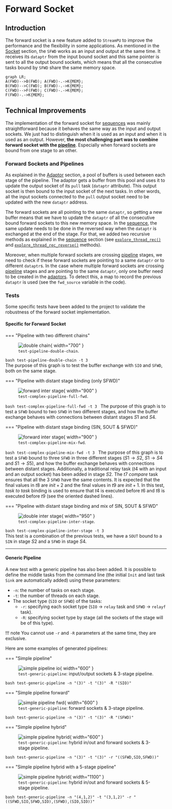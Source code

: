 # Forward Socket 

## Introduction

The forward socket is a new feature added to `StreamPU` to improve the
performance and the flexibility in some applications. As mentioned in the 
[Socket](socket.md) section, the `SFWD` works as an input and output at the same 
time. It receives its `dataptr` from the input bound socket and this same 
pointer is sent to all the output bound sockets, which means that all the 
consecutive tasks bound by `SFWD` share the same memory space.

```mermaid
graph LR;
A(FWD)-->B(FWD); A(FWD)-.->K{MEM};
B(FWD)-->C(FWD); B(FWD)-.->K{MEM};
C(FWD)-->F(FWD); C(FWD)-.->K{MEM};
F(FWD)-.->K{MEM};
```

## Technical Improvements

The implementation of the forward socket for [sequences](sequence.md) was mainly 
straightforward because it behaves the same way as the input and output sockets. 
We just had to distinguish when it is used as an input and when it is used as an 
output. However, **the most challenging part was to combine forward socket with 
the [pipeline](pipeline.md)**. Especially when forward sockets are bound from 
one stage to an other.

### Forward Sockets and Pipelines

As explained in the [Adaptor](pipeline.md#Adaptor) section, a pool of buffers 
is used between each stage of the pipeline. The adaptor gets a buffer from 
this pool and uses it to update the output socket of its `pull` task 
(`dataptr` attribute). This output socket is then bound to the input socket of 
the next tasks. In other words, all the input sockets connected to the `pull` 
output socket need to be updated with the new `dataptr` address.

The forward sockets are all pointing to the same `dataptr`, so getting a new 
buffer means that we have to update the `dataptr` of all the consecutive bound 
forward sockets to this new memory space. In the [sequence](sequence.md), the 
same update needs to be done in the reversed way when the `dataptr` is exchanged 
at the end of the stage. For that, we added two recursive methods as explained 
in the [sequence](sequence.md) section (see 
[`explore_thread_rec()`](sequence.md#Explore_thread_rec) and 
[`explore_thread_rec_reverse()`](sequence.md#Explore_thread_rec_reverse) 
methods).

Moreover, when multiple forward sockets are crossing [pipeline](pipeline.md) 
stages, we need to check if these forward sockets are pointing to a same 
`dataptr` or to different `dataptr`s. In the case where multiple forward sockets 
are crossing [pipeline](pipeline.md) stages and are pointing to the same 
`dataptr`, only one buffer need to be created in the 
[adaptors](pipeline.md#Adaptor). To detect this, a map to record the previous 
`dataptr` is used (see the `fwd_source` variable in the code).

### Tests

Some specific tests have been added to the project to validate the robustness of 
the forward socket implementation.

#### Specific for Forward Socket

=== "Pipeline with two different chains"
    <figure markdown>
      ![double chain](./assets/test_pipeline_double_chain.svg){ width="700" }
      <figcaption>`test-pipeline-double-chain`.</figcaption>
    </figure>
    ```bash
    test-pipeline-double-chain -t 3
    ```  
    The purpose of this graph is to test the buffer exchange with `SIO` and
    `SFWD`, both on the same stage.

=== "Pipeline with distant stage binding (only SFWD)" 
    <figure markdown>
      ![forward inter stage](./assets/test_complex_pipeline_full_fwd.svg){ width="900" }
      <figcaption>`test-complex-pipeline-full-fwd`.</figcaption>
    </figure>
    ```bash
    test-complex-pipeline-full-fwd -t 3
    ``` 
    The purpose of this graph is to test a `SFWD` bound to two `SFWD` in two
    different stages, and how the buffer exchange behaves with connections
    between distant stages $S1$ and $S4$.

=== "Pipeline with distant stage binding (SIN, SOUT & SFWD)" 
    <figure markdown>
      ![forward inter stage](./assets/test_complex_pipeline_mix_fwd.svg){ width="900" }
      <figcaption>`test-complex-pipeline-mix-fwd`.</figcaption>
    </figure>
    ```bash
    test-complex-pipeline-mix-fwd -t 3
    ``` 
    The purpose of this graph is to test a `SFWD` bound to three `SFWD` in three
    different stages ($S1 \rightarrow S2$, $S1 \rightarrow S4$ and $S1 
    \rightarrow S5$), and how the buffer exchange behaves with connections
    between distant stages. Additionally, a traditional relay task ($t4$ with 
    an input and an output socket) has been added in stage $S2$. The $t7$ 
    *compare* task ensures that all the 3 `SFWD` have the same contents.
    It is expected that the final values in $t8$ are $init + 2$ and the final
    values in $t9$ are $init + 1$. In this test, *task to task* binding is used 
    to ensure that $t4$ is executed before $t6$ and $t8$ is executed before 
    $t9$ (see the oriented dashed lines).

=== "Pipeline with distant stage binding and mix of SIN, SOUT & SFWD"
    <figure markdown>
      ![double inter stage](./assets/test_complex_pipeline_inter_stage.svg){ width="950" }
      <figcaption>`test-complex-pipeline-inter-stage`.</figcaption>
    </figure>
    ```bash
    test-complex-pipeline-inter-stage -t 3
    ```  
    This test is a combination of the previous tests, we have a `SOUT` bound to 
    a `SIN` in stage $S2$ and a `SFWD` in stage $S4$.

----

#### Generic Pipeline

A new test with a generic pipeline has also been added. It is possible to define 
the middle tasks from the command line (the initial `Init` and last task `Sink` 
are automatically added) using these parameters:

- `-n`: the number of tasks on each stage.
- `-t`: the number of threads on each stage.
- The socket type (`SIO` or `SFWD`) of the tasks:
    - `-r`: specifying each socket type (`SIO` $\rightarrow$ `relay` task and 
            `SFWD` $\rightarrow$  `relayf` task).
    - `-R`: specifying socket type by stage (all the sockets of the stage will
      be of this type).

!!! note
    You cannot use `-r` and `-R` parameters at the same time, they are 
    exclusive.

Here are some examples of generated pipelines:

=== "Simple pipeline" 
    <figure markdown>
      ![simple pipeline io](./assets/test_generic_pipeline_io.svg){ width="600" }
      <figcaption>`test-generic-pipeline`: input/output sockets & 3-stage pipeline.</figcaption>
    </figure>
    ```bash
    test-generic-pipeline -n "(3)" -t "(3)" -R "(SIO)"
    ```

=== "Simple pipeline forward"
    <figure markdown>
      ![simple pipeline fwd](./assets/test_generic_pipeline_fwd.svg){ width="600" }
      <figcaption>`test-generic-pipeline`: forward sockets & 3-stage pipeline.</figcaption>
    </figure>
    ```bash
    test-generic-pipeline -n "(3)" -t "(3)" -R "(SFWD)"
    ```

=== "Simple pipeline hybrid"
    <figure markdown>
      ![simple pipeline hybrid](./assets/test_generic_pipeline_hybrid.svg){ width="600" }
      <figcaption>`test-generic-pipeline`: hybrid in/out and forward sockets & 3-stage pipeline.</figcaption>
    </figure>
    ```bash
    test-generic-pipeline -n "(3)" -t "(3)" -r "((SFWD,SIO,SFWD))"
    ```

=== "Simple pipeline hybrid with a 5-stage pipeline"
    <figure markdown>
      ![simple pipeline hybrid](./assets/test_generic_pipeline_hybrid_5_stages.svg){ width="1100" }
      <figcaption>`test-generic-pipeline`: hybrid in/out and forward sockets & 5-stage pipeline.</figcaption>
    </figure>
    ```bash
    test-generic-pipeline -n "(4,1,2)" -t "(3,1,2)" -r "((SFWD,SIO,SFWD,SIO),(SFWD),(SIO,SIO))"
    ```
